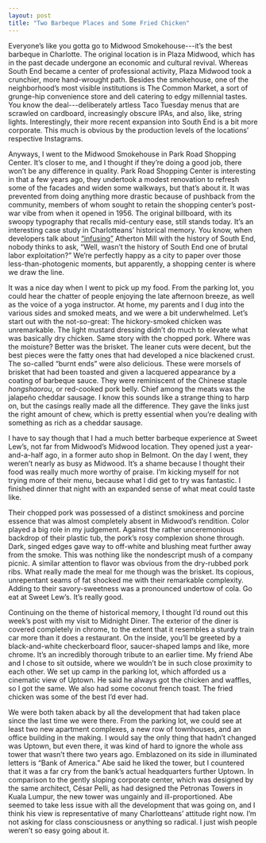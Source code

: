 ```yaml
---
layout: post
title: "Two Barbeque Places and Some Fried Chicken"
---
```

Everyone’s like you gotta go to Midwood Smokehouse---it’s the best barbeque in Charlotte. The original location is in Plaza Midwood, which has in the past decade undergone an economic and cultural revival. Whereas South End became a center of professional activity, Plaza Midwood took a crunchier, more hand-wrought path. Besides the smokehouse, one of the neighborhood’s most visible institutions is The Common Market, a sort of grunge-hip convenience store and deli catering to edgy millennial tastes. You know the deal---deliberately artless Taco Tuesday menus that are scrawled on cardboard, increasingly obscure IPAs, and also, like, string lights. Interestingly, their more recent expansion into South End is a bit more corporate. This much is obvious by the production levels of the locations’ respective Instagrams.

Anyways, I went to the Midwood Smokehouse in Park Road Shopping Center. It’s closer to me, and I thought if they’re doing a good job, there won’t be any difference in quality. Park Road Shopping Center is interesting in that a few years ago, they undertook a modest renovation to refresh some of the facades and widen some walkways, but that’s about it. It was prevented from doing anything more drastic because of pushback from the community, members of whom sought to retain the shopping center’s post-war vibe from when it opened in 1956. The original billboard, with its swoopy typography that recalls mid-century ease, still stands today. It’s an interesting case study in Charlotteans’ historical memory. You know, when developers talk about [“infusing”](https://www.charlotteobserver.com/charlottefive/c5-around-town/article236107878.html) Atherton Mill with the history of South End, nobody thinks to ask, “Well, wasn’t the history of South End one of brutal labor exploitation?” We’re perfectly happy as a city to paper over those less-than-photogenic moments, but apparently, a shopping center is where we draw the line.

It was a nice day when I went to pick up my food. From the parking lot, you could hear the chatter of people enjoying the late afternoon breeze, as well as the voice of a yoga instructor. 
At home, my parents and I dug into the various sides and smoked meats, and we were a bit underwhelmed. Let’s start out with the not-so-great: The hickory-smoked chicken was unremarkable. The light mustard dressing didn’t do much to elevate what was basically dry chicken. Same story with the chopped pork. Where was the moisture? Better was the brisket. The leaner cuts were decent, but the best pieces were the fatty ones that had developed a nice blackened crust. The so-called “burnt ends” were also delicious. These were morsels of brisket that had been toasted and given a lacquered appearance by a coating of barbeque sauce. They were reminiscent of the Chinese staple *hongshaorou*, or red-cooked pork belly. Chief among the meats was the jalapeño cheddar sausage. I know this sounds like a strange thing to harp on, but the casings really made all the difference. They gave the links just the right amount of chew, which is pretty essential when you’re dealing with something as rich as a cheddar sausage.

I have to say though that I had a much better barbeque experience at Sweet Lew’s, not far from Midwood’s Midwood location. They opened just a year-and-a-half ago, in a former auto shop in Belmont. On the day I went, they weren’t nearly as busy as Midwood. It’s a shame because I thought their food was really much more worthy of praise. I’m kicking myself for not trying more of their menu, because what I did get to try was fantastic. I finished dinner that night with an expanded sense of what meat could taste like. 

Their chopped pork was possessed of a distinct smokiness and porcine essence that was almost completely absent in Midwood’s rendition. Color played a big role in my judgement. Against the rather unceremonious backdrop of their plastic tub, the pork’s rosy complexion shone through. Dark, singed edges gave way to off-white and blushing meat further away from the smoke. This was nothing like the nondescript mush of a company picnic. A similar attention to flavor was obvious from the dry-rubbed pork ribs. What really made the meal for me though was the brisket. Its copious, unrepentant seams of fat shocked me with their remarkable complexity. Adding to their savory-sweetness was a pronounced undertow of cola. Go eat at Sweet Lew’s. It’s really good.

Continuing on the theme of historical memory, I thought I’d round out this week’s post with my visit to Midnight Diner. The exterior of the diner is covered completely in chrome, to the extent that it resembles a sturdy train car more than it does a restaurant. On the inside, you’ll be greeted by a black-and-white checkerboard floor, saucer-shaped lamps and like, more chrome. It’s an incredibly thorough tribute to an earlier time. My friend Abe and I chose to sit outside, where we wouldn’t be in such close proximity to each other. We set up camp in the parking lot, which afforded us a cinematic view of Uptown. He said he always got the chicken and waffles, so I got the same. We also had some coconut french toast. The fried chicken was some of the best I’d ever had.

We were both taken aback by all the development that had taken place since the last time we were there. From the parking lot, we could see at least two new apartment complexes, a new row of townhouses, and an office building in the making. I would say the only thing that hadn’t changed was Uptown, but even there, it was kind of hard to ignore the whole ass tower that wasn’t there two years ago. Emblazoned on its side in illuminated letters is “Bank of America.” Abe said he liked the tower, but I countered that it was a far cry from the bank’s actual headquarters further Uptown. In comparison to the gently sloping corporate center, which was designed by the same architect, César Pelli, as had designed the Petronas Towers in Kuala Lumpur, the new tower was ungainly and ill-proportioned. Abe seemed to take less issue with all the development that was going on, and I think his view is representative of many Charlotteans’ attitude right now. I’m not asking for class consciousness or anything so radical. I just wish people weren’t so easy going about it.

